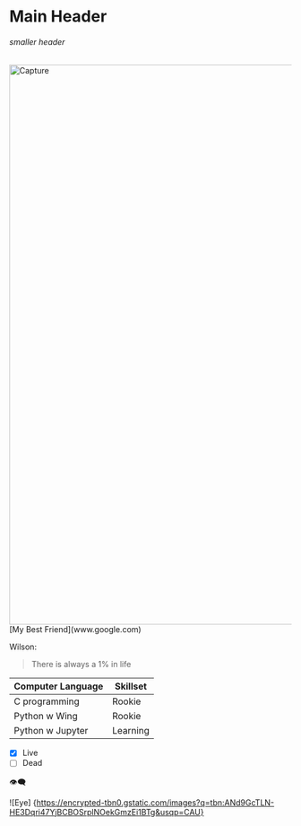 # **Main Header**

###### *smaller header*


<img width="999" alt="Capture" src="https://user-images.githubusercontent.com/77041247/103737466-436e8900-502d-11eb-927f-4c5a56315239.PNG">
[My Best Friend](www.google.com)

Wilson:
>There is always a 1% in life


Computer Language| Skillset
-----------------| -------------
C programming    | Rookie
Python w Wing    | Rookie
Python w Jupyter | Learning


- [x] Live
- [ ] Dead

:eye_speech_bubble:


![Eye]
{https://encrypted-tbn0.gstatic.com/images?q=tbn:ANd9GcTLN-HE3Dqri47YjBCBOSrplNOekGmzEi1BTg&usqp=CAU}
